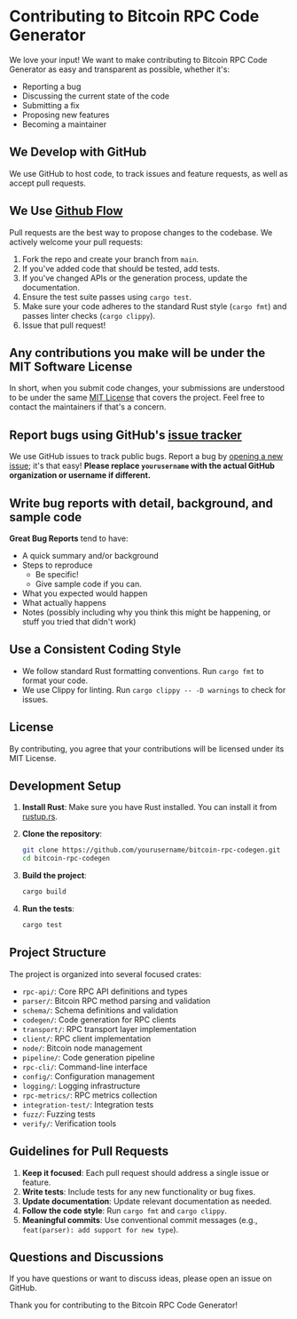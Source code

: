 # Contributing to Bitcoin RPC Code Generator

We love your input! We want to make contributing to Bitcoin RPC Code Generator as easy and transparent as possible, whether it's:

- Reporting a bug
- Discussing the current state of the code
- Submitting a fix
- Proposing new features
- Becoming a maintainer

## We Develop with GitHub

We use GitHub to host code, to track issues and feature requests, as well as accept pull requests.

## We Use [Github Flow](https://guides.github.com/introduction/flow/index.html)

Pull requests are the best way to propose changes to the codebase. We actively welcome your pull requests:

1. Fork the repo and create your branch from `main`.
2. If you've added code that should be tested, add tests.
3. If you've changed APIs or the generation process, update the documentation.
4. Ensure the test suite passes using `cargo test`.
5. Make sure your code adheres to the standard Rust style (`cargo fmt`) and passes linter checks (`cargo clippy`).
6. Issue that pull request!

## Any contributions you make will be under the MIT Software License

In short, when you submit code changes, your submissions are understood to be under the same [MIT License](http://choosealicense.com/licenses/mit/) that covers the project. Feel free to contact the maintainers if that's a concern.

## Report bugs using GitHub's [issue tracker](https://github.com/yourusername/bitcoin-rpc-codegen/issues)

We use GitHub issues to track public bugs. Report a bug by [opening a new issue](https://github.com/yourusername/bitcoin-rpc-codegen/issues/new); it's that easy! **Please replace `yourusername` with the actual GitHub organization or username if different.**

## Write bug reports with detail, background, and sample code

**Great Bug Reports** tend to have:

- A quick summary and/or background
- Steps to reproduce
  - Be specific!
  - Give sample code if you can.
- What you expected would happen
- What actually happens
- Notes (possibly including why you think this might be happening, or stuff you tried that didn't work)

## Use a Consistent Coding Style

- We follow standard Rust formatting conventions. Run `cargo fmt` to format your code.
- We use Clippy for linting. Run `cargo clippy -- -D warnings` to check for issues.

## License

By contributing, you agree that your contributions will be licensed under its MIT License.

## Development Setup

1. **Install Rust**: Make sure you have Rust installed. You can install it from [rustup.rs](https://rustup.rs/).

2. **Clone the repository**:

   ```bash
   git clone https://github.com/yourusername/bitcoin-rpc-codegen.git
   cd bitcoin-rpc-codegen
   ```

3. **Build the project**:

   ```bash
   cargo build
   ```

4. **Run the tests**:

   ```bash
   cargo test
   ```

## Project Structure

The project is organized into several focused crates:

- `rpc-api/`: Core RPC API definitions and types
- `parser/`: Bitcoin RPC method parsing and validation
- `schema/`: Schema definitions and validation
- `codegen/`: Code generation for RPC clients
- `transport/`: RPC transport layer implementation
- `client/`: RPC client implementation
- `node/`: Bitcoin node management
- `pipeline/`: Code generation pipeline
- `rpc-cli/`: Command-line interface
- `config/`: Configuration management
- `logging/`: Logging infrastructure
- `rpc-metrics/`: RPC metrics collection
- `integration-test/`: Integration tests
- `fuzz/`: Fuzzing tests
- `verify/`: Verification tools

## Guidelines for Pull Requests

1. **Keep it focused**: Each pull request should address a single issue or feature.
2. **Write tests**: Include tests for any new functionality or bug fixes.
3. **Update documentation**: Update relevant documentation as needed.
4. **Follow the code style**: Run `cargo fmt` and `cargo clippy`.
5. **Meaningful commits**: Use conventional commit messages (e.g., `feat(parser): add support for new type`).

## Questions and Discussions

If you have questions or want to discuss ideas, please open an issue on GitHub.

Thank you for contributing to the Bitcoin RPC Code Generator!
